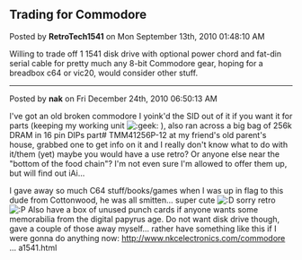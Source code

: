 ## Trading for Commodore
Posted by **RetroTech1541** on Mon September 13th, 2010 01:48:10 AM

Willing to trade off 1 1541 disk drive with optional power chord and fat-din serial cable for pretty much any 8-bit Commodore gear, hoping for a breadbox c64 or vic20, would consider other stuff.

--------------------------------------------------------------------------------

Posted by **nak** on Fri December 24th, 2010 06:50:13 AM

I've got an old broken commodore I yoink'd the SID out of it if you want it for parts (keeping my working unit  <!-- s:geek: --><img src="{SMILIES_PATH}/icon_e_geek.gif" alt=":geek:" title="Geek" /><!-- s:geek: --> ), also ran across a big bag of 256k DRAM in 16 pin DIPs part# TMM41256P-12 at my friend's old parent's house, grabbed one to get info on it and I really don't know what to do with it/them (yet) maybe you would have a use retro? Or anyone else near the &quot;bottom of the food chain&quot;?  I'm not even sure I'm allowed to offer them up, but will find out iAi...

I gave away so much C64 stuff/books/games when I was up in flag to this dude from Cottonwood, he was all smitten... super cute  <!-- s:D --><img src="{SMILIES_PATH}/icon_e_biggrin.gif" alt=":D" title="Very Happy" /><!-- s:D --> sorry retro <!-- s:P --><img src="{SMILIES_PATH}/icon_razz.gif" alt=":P" title="Razz" /><!-- s:P -->
Also have a box of unused punch cards if anyone wants some memorabilia from the digital papyrus age.
Do not want disk drive though, gave a couple of those away myself... rather have something like this if I were gonna do anything now: <!-- m --><a class="postlink" href="http://www.nkcelectronics.com/commodore-xexm1541-ada1541.html">http://www.nkcelectronics.com/commodore ... a1541.html</a><!-- m -->
